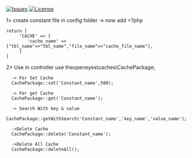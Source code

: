 
[![Issues](https://img.shields.io/github/issues/abhishek-openeyes/caches?style=flat-square)](https://github.com/guzzle/)
[![License](https://img.shields.io/github/license/abhishek-openeyes/caches?style=flat-square)](https://packagist.org/packages/)

1> create constant file in config folder
    -> now add 
    <?php

    return [
         'CACHE' => [
            'cache_name' => ["tbl_name"=>"tbl_name","file_name"=>"cache_file_name"],
         ]
    ]

2> Use in controller 
   use theopeneyes\caches\CachePackage;
      
      -> For Set Cache 
      CachePackage::set('Constant_name',500);
      
      -> For get Cache      
      CachePackage::get('Constant_name');
      
      -> Search With key & value
      CachePackage::getWithSearch('Constant_name','key_name','value_name');
      
      ->Delete Cache 
      CachePackage::delete('Constant_name');
      
      ->Delete All Cache
      CachePackage::deleteAll();    